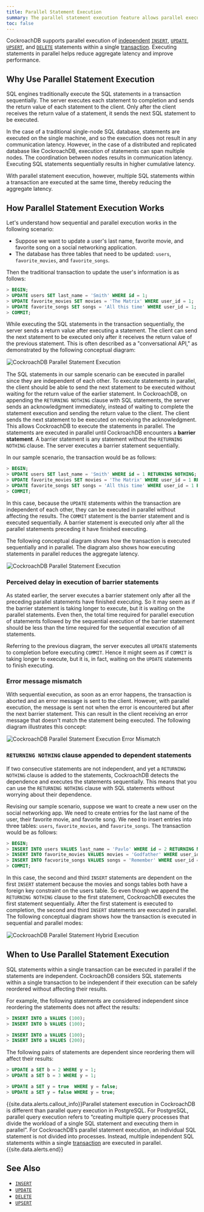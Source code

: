 ```yaml
---
title: Parallel Statement Execution
summary: The parallel statement execution feature allows parallel execution of multiple independent SQL statements within a transaction.
toc: false
---
```


CockroachDB supports parallel execution of [independent](parallel-statement-execution.html#when-to-use-parallel-statement-execution) [`INSERT`](insert.html), [`UPDATE`](update.html), [`UPSERT`](upsert.html), and [`DELETE`](delete.html) statements within a single [transaction](transactions.html). Executing statements in parallel helps reduce aggregate latency and improve performance. 

<div id="toc"></div>

## Why Use Parallel Statement Execution

SQL engines traditionally execute the SQL statements in a transaction sequentially. The server executes each statement to completion and sends the return value of each statement to the client. Only after the client receives the return value of a statement, it sends the next SQL statement to be executed. 

In the case of a traditional single-node SQL database, statements are executed on the single machine, and so the execution does not result in any communication latency. However, in the case of a distributed and replicated database like CockroachDB, execution of statements can span multiple nodes. The coordination between nodes results in communication latency. Executing SQL statements sequentially results in higher cumulative latency.

With parallel statement execution, however, multiple SQL statements within a transaction are executed at the same time, thereby reducing the aggregate latency. 

## How Parallel Statement Execution Works

Let's understand how sequential and parallel execution works in the following scenario:


- Suppose we want to update a user's last name, favorite movie, and favorite song on a social networking application.
- The database has three tables that need to be updated: `users`, `favorite_movies`, and `favorite_songs`.

Then the traditional transaction to update the user's information is as follows:

~~~ sql
> BEGIN;
> UPDATE users SET last_name = 'Smith' WHERE id = 1;
> UPDATE favorite_movies SET movies = 'The Matrix' WHERE user_id = 1;
> UPDATE favorite_songs SET songs = 'All this time' WHERE user_id = 1;
> COMMIT;
~~~

While executing the SQL statements in the transaction sequentially, the server sends a return value after executing a statement. The client can send the next statement to be executed only after it receives the return value of the previous statement. This is often described as a "conversational API," as demonstrated by the following conceptual diagram:

<img src="{{ 'images/v2.0/Sequential_Statement_Execution.png' | relative_url }}" alt="CockroachDB Parallel Statement Execution" style="border:1px solid #eee;max-width:100%" />

The SQL statements in our sample scenario can be executed in parallel since they are independent of each other. To execute statements in parallel, the client should be able to send the next statement to be executed without waiting for the return value of the earlier statement. In CockroachDB, on appending the `RETURNING NOTHING` clause with SQL statements,  the server sends an acknowledgment immediately, instead of waiting to complete the statement execution and sending the return value to the client. The client sends the next statement to be executed on receiving the acknowledgment. This allows CockroachDB to execute the statements in parallel. The statements are executed in parallel until CockroachDB encounters a **barrier statement**. A barrier statement is any statement without the `RETURNING NOTHING` clause. The server executes a barrier statement sequentially.

In our sample scenario, the transaction would be as follows:

~~~ sql
> BEGIN;
> UPDATE users SET last_name = 'Smith' WHERE id = 1 RETURNING NOTHING;
> UPDATE favorite_movies SET movies = 'The Matrix' WHERE user_id = 1 RETURNING NOTHING;
> UPDATE favorite_songs SET songs = 'All this time' WHERE user_id = 1 RETURNING NOTHING;
> COMMIT;
~~~

In this case, because the `UPDATE` statements within the transaction are independent of each other, they can be executed in parallel without affecting the results. The `COMMIT` statement is the barrier statement and is executed sequentially. A barrier statement is executed only after all the parallel statements preceding it have finished executing.

The following conceptual diagram shows how the transaction is executed sequentially and in parallel. The diagram also shows how executing statements in parallel reduces the aggregate latency.

<img src="{{ 'images/v2.0/Parallel_Statement_Normal_Execution.png' | relative_url }}" alt="CockroachDB Parallel Statement Execution" style="border:1px solid #eee;max-width:100%" />

### Perceived delay in execution of barrier statements 

As stated earlier, the server executes a barrier statement only after all the preceding parallel statements have finished executing. So it may seem as if the barrier statement is taking longer to execute, but it is waiting on the parallel statements. Even then, the total time required for parallel execution of statements followed by the sequential execution of the barrier statement should be less than the time required for the sequential execution of all statements. 

Referring to the previous diagram, the server executes all `UPDATE` statements to completion before executing `COMMIT`. Hence it might seem as if `COMMIT` is taking longer to execute, but it is, in fact, waiting on the `UPDATE` statements to finish executing.

### Error message mismatch

With sequential execution, as soon as an error happens, the transaction is aborted and an error message is sent to the client. However, with parallel execution, the message is sent not when the error is encountered but after the next barrier statement. This can result in the client receiving an error message that doesn't match the statement being executed. The following diagram illustrates this concept:

<img src="{{ 'images/v2.0/Parallel_Statement_Execution_Error_Mismatch.png' | relative_url }}" alt="CockroachDB Parallel Statement Execution Error Mismatch" style="border:1px solid #eee;max-width:100%" />

### `RETURNING NOTHING` clause appended to dependent statements

If two consecutive statements are not independent, and yet a `RETURNING NOTHING` clause is added to the statements, CockroachDB detects the dependence and executes the statements sequentially. This means that you can use the `RETURNING NOTHING` clause with SQL statements without worrying about their dependence.

Revising our sample scenario, suppose we want to create a new user on the social networking app. We need to create entries for the last name of the user, their favorite movie, and favorite song. We need to insert entries into three tables: `users`, `favorite_movies`, and `favorite_songs`. The transaction would be as follows:

~~~ sql
> BEGIN;
> INSERT INTO users VALUES last_name = 'Pavlo' WHERE id = 2 RETURNING NOTHING;
> INSERT INTO favorite_movies VALUES movies = 'Godfather' WHERE user_id = 2 RETURNING NOTHING;
> INSERT INTO facvorite_songs VALUES songs = 'Remember' WHERE user_id = 2 RETURNING NOTHING;
> COMMIT;
~~~

In this case, the second and third `INSERT` statements are dependent on the first `INSERT` statement because the movies and songs tables both have a foreign key constraint on the users table. So even though we append the `RETURNING NOTHING` clause to the first statement, CockroachDB executes the first statement sequentially. After the first statement is executed to completion, the second and third `INSERT` statements are executed in parallel. The following conceptual diagram shows how the transaction is executed in sequential and parallel modes:

<img src="{{ 'images/v2.0/Parallel_Statement_Hybrid_Execution.png' | relative_url }}" alt="CockroachDB Parallel Statement Hybrid Execution" style="border:1px solid #eee;max-width:100%" />

## When to Use Parallel Statement Execution

SQL statements within a single transaction can be executed in parallel if the statements are independent. CockroachDB considers SQL statements within a single transaction to be independent if their execution can be safely reordered without affecting their results. 

For example, the following statements are considered independent since reordering the statements does not affect the results:

~~~ sql
> INSERT INTO a VALUES (100);
> INSERT INTO b VALUES (100);
~~~

~~~ sql
> INSERT INTO a VALUES (100);
> INSERT INTO a VALUES (200);
~~~

The following pairs of statements are dependent since reordering them will affect their results:

~~~ sql
> UPDATE a SET b = 2 WHERE y = 1;
> UPDATE a SET b = 3 WHERE y = 1;
~~~

~~~ sql
> UPDATE a SET y = true  WHERE y = false;
> UPDATE a SET y = false WHERE y = true;
~~~


{{site.data.alerts.callout_info}}Parallel statement execution in CockroachDB is different than parallel query execution in PostgreSQL. For PostgreSQL, parallel query execution refers to “creating multiple query processes that divide the workload of a single SQL statement and executing them in parallel”. For CockroachDB’s parallel statement execution, an individual SQL statement is not divided into processes. Instead, multiple independent SQL statements within a single <a href='transactions.html'>transaction</a> are executed in parallel.{{site.data.alerts.end}}

## See Also

- [`INSERT`](insert.html)
- [`UPDATE`](update.html)
- [`DELETE`](delete.html)
- [`UPSERT`](upsert.html)
